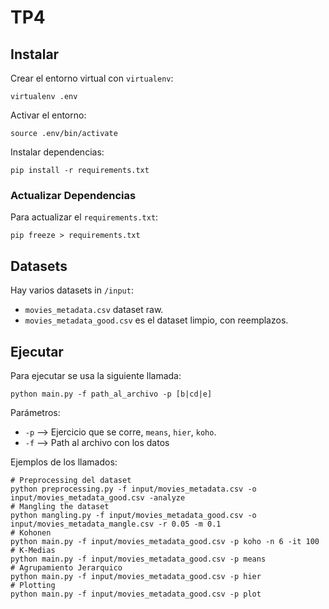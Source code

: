 # TP4

## Instalar

Crear el entorno virtual con `virtualenv`:
```
virtualenv .env
```

Activar el entorno:
```
source .env/bin/activate
```

Instalar dependencias:
```
pip install -r requirements.txt
```

### Actualizar Dependencias

Para actualizar el `requirements.txt`:
```
pip freeze > requirements.txt
```

## Datasets

Hay varios datasets in `/input`:
- `movies_metadata.csv` dataset raw.
- `movies_metadata_good.csv` es el dataset limpio, con reemplazos.

## Ejecutar

Para ejecutar se usa la siguiente llamada:
```
python main.py -f path_al_archivo -p [b|cd|e]
```

Parámetros:
- `-p` --> Ejercicio que se corre, `means`, `hier`, `koho`.
- `-f` --> Path al archivo con los datos

Ejemplos de los llamados:
```
# Preprocessing del dataset
python preprocessing.py -f input/movies_metadata.csv -o input/movies_metadata_good.csv -analyze
# Mangling the dataset
python mangling.py -f input/movies_metadata_good.csv -o input/movies_metadata_mangle.csv -r 0.05 -m 0.1
# Kohonen
python main.py -f input/movies_metadata_good.csv -p koho -n 6 -it 100
# K-Medias
python main.py -f input/movies_metadata_good.csv -p means
# Agrupamiento Jerarquico
python main.py -f input/movies_metadata_good.csv -p hier
# Plotting
python main.py -f input/movies_metadata_good.csv -p plot
```
